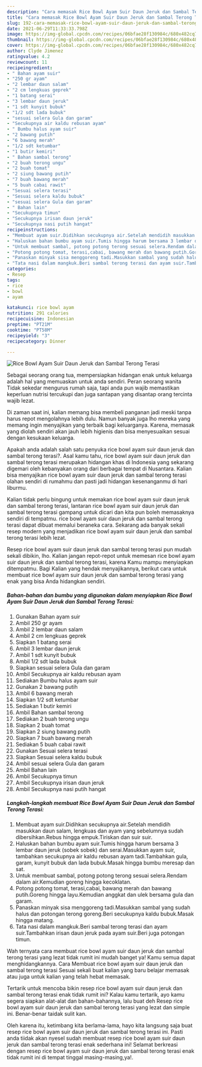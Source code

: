 ```yaml
---
description: "Cara memasak Rice Bowl Ayam Suir Daun Jeruk dan Sambal Terong Terasi Sederhana Untuk Jualan"
title: "Cara memasak Rice Bowl Ayam Suir Daun Jeruk dan Sambal Terong Terasi Sederhana Untuk Jualan"
slug: 192-cara-memasak-rice-bowl-ayam-suir-daun-jeruk-dan-sambal-terong-terasi-sederhana-untuk-jualan
date: 2021-06-29T11:33:33.798Z
image: https://img-global.cpcdn.com/recipes/06bfae28f130984c/680x482cq70/rice-bowl-ayam-suir-daun-jeruk-dan-sambal-terong-terasi-foto-resep-utama.jpg
thumbnail: https://img-global.cpcdn.com/recipes/06bfae28f130984c/680x482cq70/rice-bowl-ayam-suir-daun-jeruk-dan-sambal-terong-terasi-foto-resep-utama.jpg
cover: https://img-global.cpcdn.com/recipes/06bfae28f130984c/680x482cq70/rice-bowl-ayam-suir-daun-jeruk-dan-sambal-terong-terasi-foto-resep-utama.jpg
author: Clyde Jimenez
ratingvalue: 4.2
reviewcount: 11
recipeingredient:
- " Bahan ayam suir"
- "250 gr ayam"
- "2 lembar daun salam"
- "2 cm lengkuas geprek"
- "1 batang serai"
- "3 lembar daun jeruk"
- "1 sdt kunyit bubuk"
- "1/2 sdt lada bubuk"
- "sesuai selera Gula dan garam"
- "Secukupnya air kaldu rebusan ayam"
- " Bumbu halus ayam suir"
- "2 bawang putih"
- "6 bawang merah"
- "1/2 sdt ketumbar"
- "1 butir kemiri"
- " Bahan sambal terong"
- "2 buah terong ungu"
- "2 buah tomat"
- "2 siung bawang putih"
- "7 buah bawang merah"
- "5 buah cabai rawit"
- "Sesuai selera terasi"
- "Sesuai selera kaldu bubuk"
- "sesuai selera Gula dan garam"
- " Bahan lain"
- "Secukupnya timun"
- "Secukupnya irisan daun jeruk"
- "Secukupnya nasi putih hangat"
recipeinstructions:
- "Membuat ayam suir.Didihkan secukupnya air.Setelah mendidih masukkan daun salam, lengkuas dan ayam yang sebelumnya sudah dibersihkan.Rebus hingga empuk.Tiriskan dan suir suir."
- "Haluskan bahan bumbu ayam suir.Tumis hingga harum bersama 3 lembar daun jeruk (sobek sobek) dan serai.Masukkan ayam suir, tambahkan secukupnya air kaldu rebusan ayam tadi.Tambahkan gula, garam, kunyit bubuk dan lada bubuk.Masak hingga bumbu meresap dan sat."
- "Untuk membuat sambal, potong potong terong sesuai selera.Rendam dalam air.Kemudian goreng hingga kecoklatan."
- "Potong potong tomat, terasi,cabai, bawang merah dan bawang putih.Goreng hingga layu.Kemudian anggkat dan ulek bersama gula dan garam."
- "Panaskan minyak sisa menggoreng tadi.Masukkan sambal yang sudah halus dan potongan terong goreng.Beri secukupnya kaldu bubuk.Masak hingga matang."
- "Tata nasi dalam mangkuk.Beri sambal terong terasi dan ayam suir.Tambahkan irisan daun jeruk pada ayam suir.Beri juga potongan timun."
categories:
- Resep
tags:
- rice
- bowl
- ayam

katakunci: rice bowl ayam 
nutrition: 291 calories
recipecuisine: Indonesian
preptime: "PT21M"
cooktime: "PT58M"
recipeyield: "3"
recipecategory: Dinner

---
```



![Rice Bowl Ayam Suir Daun Jeruk dan Sambal Terong Terasi](https://img-global.cpcdn.com/recipes/06bfae28f130984c/680x482cq70/rice-bowl-ayam-suir-daun-jeruk-dan-sambal-terong-terasi-foto-resep-utama.jpg)

Sebagai seorang orang tua, mempersiapkan hidangan enak untuk keluarga adalah hal yang memuaskan untuk anda sendiri. Peran seorang  wanita Tidak sekedar mengurus rumah saja, tapi anda pun wajib memastikan keperluan nutrisi tercukupi dan juga santapan yang disantap orang tercinta wajib lezat.

Di zaman  saat ini, kalian memang bisa membeli panganan jadi meski tanpa harus repot mengolahnya lebih dulu. Namun banyak juga lho mereka yang memang ingin menyajikan yang terbaik bagi keluarganya. Karena, memasak yang diolah sendiri akan jauh lebih higienis dan bisa menyesuaikan sesuai dengan kesukaan keluarga. 



Apakah anda adalah salah satu penyuka rice bowl ayam suir daun jeruk dan sambal terong terasi?. Asal kamu tahu, rice bowl ayam suir daun jeruk dan sambal terong terasi merupakan hidangan khas di Indonesia yang sekarang digemari oleh kebanyakan orang dari berbagai tempat di Nusantara. Kalian bisa menyajikan rice bowl ayam suir daun jeruk dan sambal terong terasi olahan sendiri di rumahmu dan pasti jadi hidangan kesenanganmu di hari liburmu.

Kalian tidak perlu bingung untuk memakan rice bowl ayam suir daun jeruk dan sambal terong terasi, lantaran rice bowl ayam suir daun jeruk dan sambal terong terasi gampang untuk dicari dan kita pun boleh memasaknya sendiri di tempatmu. rice bowl ayam suir daun jeruk dan sambal terong terasi dapat dibuat memalui beraneka cara. Sekarang ada banyak sekali resep modern yang menjadikan rice bowl ayam suir daun jeruk dan sambal terong terasi lebih lezat.

Resep rice bowl ayam suir daun jeruk dan sambal terong terasi pun mudah sekali dibikin, lho. Kalian jangan repot-repot untuk memesan rice bowl ayam suir daun jeruk dan sambal terong terasi, karena Kamu mampu menyiapkan ditempatmu. Bagi Kalian yang hendak menyajikannya, berikut cara untuk membuat rice bowl ayam suir daun jeruk dan sambal terong terasi yang enak yang bisa Anda hidangkan sendiri.

<!--inarticleads1-->

##### Bahan-bahan dan bumbu yang digunakan dalam menyiapkan Rice Bowl Ayam Suir Daun Jeruk dan Sambal Terong Terasi:

1. Gunakan  Bahan ayam suir
1. Ambil 250 gr ayam
1. Ambil 2 lembar daun salam
1. Ambil 2 cm lengkuas geprek
1. Siapkan 1 batang serai
1. Ambil 3 lembar daun jeruk
1. Ambil 1 sdt kunyit bubuk
1. Ambil 1/2 sdt lada bubuk
1. Siapkan sesuai selera Gula dan garam
1. Ambil Secukupnya air kaldu rebusan ayam
1. Sediakan  Bumbu halus ayam suir
1. Gunakan 2 bawang putih
1. Ambil 6 bawang merah
1. Siapkan 1/2 sdt ketumbar
1. Sediakan 1 butir kemiri
1. Ambil  Bahan sambal terong
1. Sediakan 2 buah terong ungu
1. Siapkan 2 buah tomat
1. Siapkan 2 siung bawang putih
1. Siapkan 7 buah bawang merah
1. Sediakan 5 buah cabai rawit
1. Gunakan Sesuai selera terasi
1. Siapkan Sesuai selera kaldu bubuk
1. Ambil sesuai selera Gula dan garam
1. Ambil  Bahan lain
1. Ambil Secukupnya timun
1. Ambil Secukupnya irisan daun jeruk
1. Ambil Secukupnya nasi putih hangat




<!--inarticleads2-->

##### Langkah-langkah membuat Rice Bowl Ayam Suir Daun Jeruk dan Sambal Terong Terasi:

1. Membuat ayam suir.Didihkan secukupnya air.Setelah mendidih masukkan daun salam, lengkuas dan ayam yang sebelumnya sudah dibersihkan.Rebus hingga empuk.Tiriskan dan suir suir.
1. Haluskan bahan bumbu ayam suir.Tumis hingga harum bersama 3 lembar daun jeruk (sobek sobek) dan serai.Masukkan ayam suir, tambahkan secukupnya air kaldu rebusan ayam tadi.Tambahkan gula, garam, kunyit bubuk dan lada bubuk.Masak hingga bumbu meresap dan sat.
1. Untuk membuat sambal, potong potong terong sesuai selera.Rendam dalam air.Kemudian goreng hingga kecoklatan.
1. Potong potong tomat, terasi,cabai, bawang merah dan bawang putih.Goreng hingga layu.Kemudian anggkat dan ulek bersama gula dan garam.
1. Panaskan minyak sisa menggoreng tadi.Masukkan sambal yang sudah halus dan potongan terong goreng.Beri secukupnya kaldu bubuk.Masak hingga matang.
1. Tata nasi dalam mangkuk.Beri sambal terong terasi dan ayam suir.Tambahkan irisan daun jeruk pada ayam suir.Beri juga potongan timun.




Wah ternyata cara membuat rice bowl ayam suir daun jeruk dan sambal terong terasi yang lezat tidak rumit ini mudah banget ya! Kamu semua dapat menghidangkannya. Cara Membuat rice bowl ayam suir daun jeruk dan sambal terong terasi Sesuai sekali buat kalian yang baru belajar memasak atau juga untuk kalian yang telah hebat memasak.

Tertarik untuk mencoba bikin resep rice bowl ayam suir daun jeruk dan sambal terong terasi enak tidak rumit ini? Kalau kamu tertarik, ayo kamu segera siapkan alat-alat dan bahan-bahannya, lalu buat deh Resep rice bowl ayam suir daun jeruk dan sambal terong terasi yang lezat dan simple ini. Benar-benar taidak sulit kan. 

Oleh karena itu, ketimbang kita berlama-lama, hayo kita langsung saja buat resep rice bowl ayam suir daun jeruk dan sambal terong terasi ini. Pasti anda tiidak akan nyesel sudah membuat resep rice bowl ayam suir daun jeruk dan sambal terong terasi enak sederhana ini! Selamat berkreasi dengan resep rice bowl ayam suir daun jeruk dan sambal terong terasi enak tidak rumit ini di tempat tinggal masing-masing,ya!.

